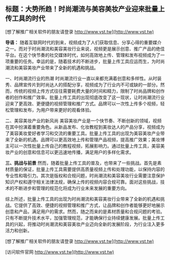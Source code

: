 ## **标题：大势所趋！时尚潮流与美容美妆产业迎来批量上传工具的时代**

[想了解推广相关软件的朋友请登录 http://www.vst.tw](http://www.vst.tw)

**导语：**
随着互联网时代的到来，视频成为了人们获取信息、分享心得的重要媒介之一。而对于时尚潮流和美容美妆行业来说，视频更是展示创意、推广产品的绝佳平台。在这个快节奏的社交媒体时代，如何高效地上传、管理和发布视频成为了一项重要的任务。幸运的是，随着技术的不断进步，批量上传工具应运而生，为时尚潮流和美容美妆产业带来了全新的机遇和挑战。

一、时尚潮流行业的热潮
时尚潮流行业一直以来都充满着创意和多样性。从时装秀、品牌宣传片到时尚达人的搭配分享，视频成为了行业内不可或缺的一部分。然而，传统的视频上传方式往往需要耗费大量的时间和精力，限制了时尚品牌和创作者的创作和推广效率。批量上传工具的出现彻底改变了这一现状，让时尚潮流行业迎来了更高效、更便捷的视频管理和推广方式。品牌可以一次性上传多个视频，轻松管理和发布，为用户带来更好的观看体验。

二、美容美妆产业的新风尚
美容美妆产业是一个快节奏、不断创新的领域，视频在其中扮演着重要角色。从新品发布、化妆教程到美妆达人的产品分享，视频成为了美容美妆爱好者学习和交流的重要工具。批量上传工具的出现为美容美妆产业带来了全新的机遇。品牌可以更高效地上传和管理产品视频，提高推广效果；美妆博主可以一次性批量上传自己的教程视频，拓展影响力。通过批量上传工具，美容美妆产业的创意和信息可以更迅速地传播，满足用户的多样化需求。

**三、挑战与前景**
然而，随着批量上传工具的普及，也带来了一些挑战。首先是素材质量的保证，批量上传工具需要提供高质量视频上传和处理功能，以保持内容的专业性和吸引力。其次是版权和合规问题，时尚潮流和美容美妆行业需要注意保护知识产权和遵守相关法律法规，确保上传的视频内容合规可靠。面对这些挑战，技术的不断进步和管理的规范化将成为行业未来发展的重要方向。

综上所述，批量上传工具的出现为时尚潮流和美容美妆行业带来了全新的机遇和挑战。它提供了高效、便捷的视频管理和推广方式，让品牌和创作者能够更好地展示创意和产品，满足用户的需求。然而，随之而来的是素材质量和合规问题的考验。只有不断提升技术水平，加强管理规范，才能确保行业持续健康发展。批量上传工具的兴起，将推动时尚潮流和美容美妆产业迈向全新的发展阶段，为行业注入更多活力和创新。

[想了解推广相关软件的朋友请登录 http://www.vst.tw](http://www.vst.tw)


[访问软件官网 http://www.vst.tw](http://www.vst.tw)
